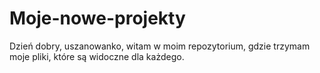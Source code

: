 # Moje-nowe-projekty
Dzień dobry, uszanowanko, witam w moim repozytorium, gdzie trzymam moje pliki, które są widoczne dla każdego. 
